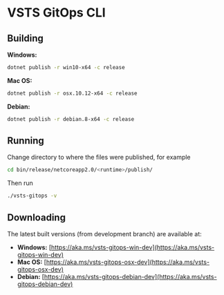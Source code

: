 # VSTS GitOps CLI

## Building

**Windows:**

```sh
dotnet publish -r win10-x64 -c release
```

**Mac OS:**

```sh
dotnet publish -r osx.10.12-x64 -c release
```

**Debian:**

```sh
dotnet publish -r debian.8-x64 -c release
```

## Running

Change directory to where the files were published, for example

```sh
cd bin/release/netcoreapp2.0/<runtime>/publish/
```

Then run

```sh
./vsts-gitops -v
```

## Downloading

The latest built versions (from development branch) are available at:

- **Windows:** [https://aka.ms/vsts-gitops-win-dev](https://aka.ms/vsts-gitops-win-dev)
- **Mac OS:** [https://aka.ms/vsts-gitops-osx-dev](https://aka.ms/vsts-gitops-osx-dev)
- **Debian:** [https://aka.ms/vsts-gitops-debian-dev](https://aka.ms/vsts-gitops-debian-dev)